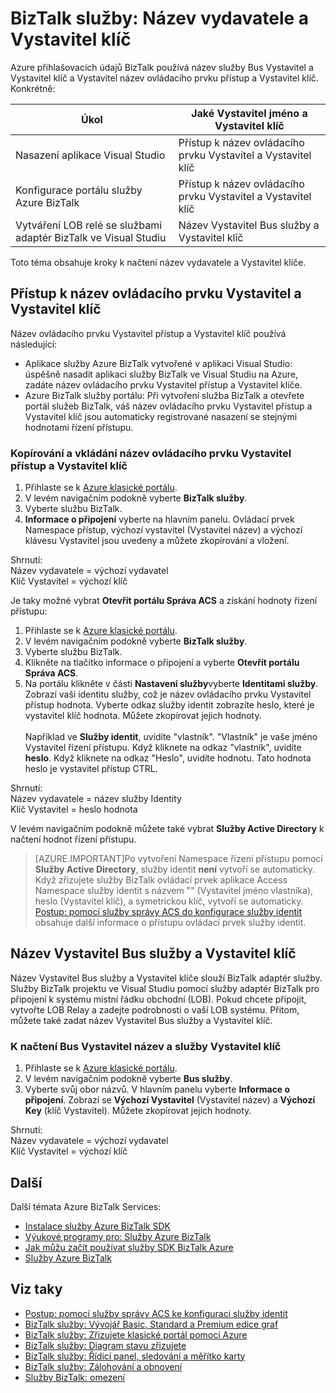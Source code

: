 <properties 
    pageTitle="Název vydavatele a Vystavitel klíč služby BizTalk | Microsoft Azure" 
    description="Zjistěte, jak načíst název vydavatele a Vystavitel klíč pro Bus služby nebo aplikace Access (ACS Control) služby BizTalk. MABS WABS" 
    services="biztalk-services" 
    documentationCenter="" 
    authors="MandiOhlinger" 
    manager="erikre" 
    editor=""/>

<tags 
    ms.service="biztalk-services" 
    ms.workload="integration" 
    ms.tgt_pltfrm="na" 
    ms.devlang="na" 
    ms.topic="article" 
    ms.date="08/15/2016" 
    ms.author="mandia"/>




# <a name="biztalk-services-issuer-name-and-issuer-key"></a>BizTalk služby: Název vydavatele a Vystavitel klíč

Azure přihlašovacích údajů BizTalk používá název služby Bus Vystavitel a Vystavitel klíč a Vystavitel název ovládacího prvku přístup a Vystavitel klíč. Konkrétně:

Úkol | Jaké Vystavitel jméno a Vystavitel klíč
--- | ---
Nasazení aplikace Visual Studio | Přístup k název ovládacího prvku Vystavitel a Vystavitel klíč
Konfigurace portálu služby Azure BizTalk | Přístup k název ovládacího prvku Vystavitel a Vystavitel klíč
Vytváření LOB relé se službami adaptér BizTalk ve Visual Studiu | Název Vystavitel Bus služby a Vystavitel klíč

Toto téma obsahuje kroky k načtení název vydavatele a Vystavitel klíče. 

## <a name="access-control-issuer-name-and-issuer-key"></a>Přístup k název ovládacího prvku Vystavitel a Vystavitel klíč
Název ovládacího prvku Vystavitel přístup a Vystavitel klíč používá následující:

- Aplikace služby Azure BizTalk vytvořené v aplikaci Visual Studio: úspěšně nasadit aplikaci služby BizTalk ve Visual Studiu na Azure, zadáte název ovládacího prvku Vystavitel přístup a Vystavitel klíče. 
- Azure BizTalk služby portálu: Při vytvoření služba BizTalk a otevřete portál služeb BizTalk, váš název ovládacího prvku Vystavitel přístup a Vystavitel klíč jsou automaticky registrované nasazení se stejnými hodnotami řízení přístupu.

### <a name="to-copy-and-paste-the-access-control-issuer-name-and-issuer-key"></a>Kopírování a vkládání název ovládacího prvku Vystavitel přístup a Vystavitel klíč

1. Přihlaste se k [Azure klasické portálu](http://go.microsoft.com/fwlink/p/?LinkID=213885).
2. V levém navigačním podokně vyberte **BizTalk služby**.
3. Vyberte službu BizTalk. 
4. **Informace o připojení** vyberte na hlavním panelu. Ovládací prvek Namespace přístup, výchozí vystavitel (Vystavitel název) a výchozí klávesu Vystavitel jsou uvedeny a můžete zkopírování a vložení.  

Shrnutí:  
Název vydavatele = výchozí vydavatel  
Klíč Vystavitel = výchozí klíč


Je taky možné vybrat **Otevřít portálu Správa ACS** a získání hodnoty řízení přístupu:

1. Přihlaste se k [Azure klasické portálu](http://go.microsoft.com/fwlink/p/?LinkID=213885).
2. V levém navigačním podokně vyberte **BizTalk služby**.
3. Vyberte službu BizTalk.
4. Klikněte na tlačítko informace o připojení a vyberte **Otevřít portálu Správa ACS**.
5. Na portálu klikněte v části **Nastavení služby**vyberte **Identitami služby**. Zobrazí vaši identitu služby, což je název ovládacího prvku Vystavitel přístup hodnota. Vyberte odkaz služby identit zobrazíte heslo, které je vystavitel klíč hodnota. Můžete zkopírovat jejich hodnoty.<br/><br/>
Například ve **Služby identit**, uvidíte "vlastník". "Vlastník" je vaše jméno Vystavitel řízení přístupu. Když kliknete na odkaz "vlastník", uvidíte **heslo**. Když kliknete na odkaz "Heslo", uvidíte hodnotu. Tato hodnota heslo je vystavitel přístup CTRL.  

Shrnutí:  
Název vydavatele = název služby Identity  
Klíč Vystavitel = heslo hodnota

V levém navigačním podokně můžete také vybrat **Služby Active Directory** k načtení hodnot řízení přístupu. 

> [AZURE.IMPORTANT]Po vytvoření Namespace řízení přístupu pomocí **Služby Active Directory**, služby identit **není** vytvoří se automaticky. Když zřizujete služby BizTalk ovládací prvek aplikace Access Namespace služby identit s názvem "" (Vystavitel jméno vlastníka), heslo (Vystavitel klíč), a symetrickou klíč, vytvoří se automaticky.<br /> 
[Postup: pomocí služby správy ACS do konfigurace služby identit](http://go.microsoft.com/fwlink/p/?LinkID=303942) obsahuje další informace o přístupu ovládací prvek služby identit.


## <a name="service-bus-issuer-name-and-issuer-key"></a>Název Vystavitel Bus služby a Vystavitel klíč
Název Vystavitel Bus služby a Vystavitel klíče slouží BizTalk adaptér služby. Služby BizTalk projektu ve Visual Studiu pomocí služby adaptér BizTalk pro připojení k systému místní řádku obchodní (LOB). Pokud chcete připojit, vytvořte LOB Relay a zadejte podrobnosti o vaší LOB systému. Přitom, můžete také zadat název Vystavitel Bus služby a Vystavitel klíč.

### <a name="to-retrieve-the-service-bus-issuer-name-and-issuer-key"></a>K načtení Bus Vystavitel název a služby Vystavitel klíč

1. Přihlaste se k [Azure klasické portálu](http://go.microsoft.com/fwlink/p/?LinkID=213885).
2. V levém navigačním podokně vyberte **Bus služby**.
3. Vyberte svůj obor názvů. V hlavním panelu vyberte **Informace o připojení**. Zobrazí se **Výchozí Vystavitel** (Vystavitel název) a **Výchozí Key** (klíč Vystavitel). Můžete zkopírovat jejich hodnoty.  

Shrnutí:  
Název vydavatele = výchozí vydavatel  
Klíč Vystavitel = výchozí klíč

## <a name="next"></a>Další
Další témata Azure BizTalk Services:

-  [Instalace služby Azure BizTalk SDK](http://go.microsoft.com/fwlink/p/?LinkID=241589)<br/>
-  [Výukové programy pro: Služby Azure BizTalk](http://go.microsoft.com/fwlink/p/?LinkID=236944)<br/>
-  [Jak můžu začít používat služby SDK BizTalk Azure](http://go.microsoft.com/fwlink/p/?LinkID=302335)<br/>
-  [Služby Azure BizTalk](http://go.microsoft.com/fwlink/p/?LinkID=303664)<br/>


## <a name="see-also"></a>Viz taky
-  [Postup: pomocí služby správy ACS ke konfiguraci služby identit](http://go.microsoft.com/fwlink/p/?LinkID=303942)<br/>
- [BizTalk služby: Vývojář Basic, Standard a Premium edice graf](http://go.microsoft.com/fwlink/p/?LinkID=302279)<br/>
- [BizTalk služby: Zřizujete klasické portál pomocí Azure](http://go.microsoft.com/fwlink/p/?LinkID=302280)<br/>
- [BizTalk služby: Diagram stavu zřizujete](http://go.microsoft.com/fwlink/p/?LinkID=329870)<br/>
- [BizTalk služby: Řídicí panel, sledování a měřítko karty](http://go.microsoft.com/fwlink/p/?LinkID=302281)<br/>
- [BizTalk služby: Zálohování a obnovení](http://go.microsoft.com/fwlink/p/?LinkID=329873)<br/>
- [Služby BizTalk: omezení](http://go.microsoft.com/fwlink/p/?LinkID=302282)<br/>
 
